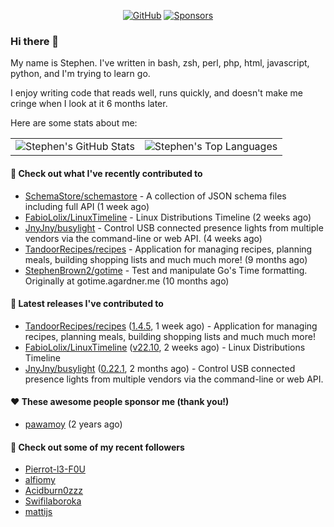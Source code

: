 <p align="center">
    <a href="https://github.com/StephenBrown2"><img src="https://img.shields.io/github/followers/StephenBrown2.svg?label=GitHub&style=social" alt="GitHub"></a>
    <a href="https://github.com/sponsors/StephenBrown2"><img src="https://img.shields.io/badge/Sponsors--_.svg?style=social&logo=github&logoColor=EA4AAA" alt="Sponsors"></a>
</p>

### Hi there 👋

My name is Stephen. I've written in bash, zsh, perl, php, html, javascript, python, and I'm trying to learn go.

I enjoy writing code that reads well, runs quickly, and doesn't make me cringe when I look at it 6 months later.

Here are some stats about me:

|     |     |
| --- | --- |
| ![Stephen's GitHub Stats](https://github-readme-stats.vercel.app/api?username=StephenBrown2&show_icons=true&count_private=true) | ![Stephen's Top Languages](https://github-readme-stats.vercel.app/api/top-langs/?username=StephenBrown2&layout=compact) |

#### 👷 Check out what I've recently contributed to

- [SchemaStore/schemastore](https://github.com/SchemaStore/schemastore) - A collection of JSON schema files including full API (1 week ago)
- [FabioLolix/LinuxTimeline](https://github.com/FabioLolix/LinuxTimeline) - Linux Distributions Timeline (2 weeks ago)
- [JnyJny/busylight](https://github.com/JnyJny/busylight) - Control USB connected presence lights from multiple vendors via the command-line or web API. (4 weeks ago)
- [TandoorRecipes/recipes](https://github.com/TandoorRecipes/recipes) - Application for managing recipes, planning meals, building shopping lists and much much more! (9 months ago)
- [StephenBrown2/gotime](https://github.com/StephenBrown2/gotime) - Test and manipulate Go&#39;s Time formatting. Originally at gotime.agardner.me (10 months ago)



#### 🔭 Latest releases I've contributed to

- [TandoorRecipes/recipes](https://github.com/TandoorRecipes/recipes) ([1.4.5](https://github.com/TandoorRecipes/recipes/releases/tag/1.4.5), 1 week ago) - Application for managing recipes, planning meals, building shopping lists and much much more!
- [FabioLolix/LinuxTimeline](https://github.com/FabioLolix/LinuxTimeline) ([v22.10](https://github.com/FabioLolix/LinuxTimeline/releases/tag/v22.10), 2 weeks ago) - Linux Distributions Timeline
- [JnyJny/busylight](https://github.com/JnyJny/busylight) ([0.22.1](https://github.com/JnyJny/busylight/releases/tag/0.22.1), 2 months ago) - Control USB connected presence lights from multiple vendors via the command-line or web API.

#### ❤️ These awesome people sponsor me (thank you!)

- [pawamoy](https://github.com/pawamoy) (2 years ago)

#### 👯 Check out some of my recent followers

- [Pierrot-l3-F0U](https://github.com/Pierrot-l3-F0U)
- [alfiomy](https://github.com/alfiomy)
- [Acidburn0zzz](https://github.com/Acidburn0zzz)
- [Swifilaboroka](https://github.com/Swifilaboroka)
- [mattijs](https://github.com/mattijs)


